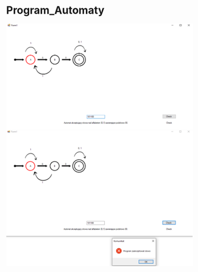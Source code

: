 # Program_Automaty
![alt text](https://github.com/forceindia712/Program_Automaty/blob/main/form1.png)
![alt text](https://github.com/forceindia712/Program_Automaty/blob/main/form2.png)
